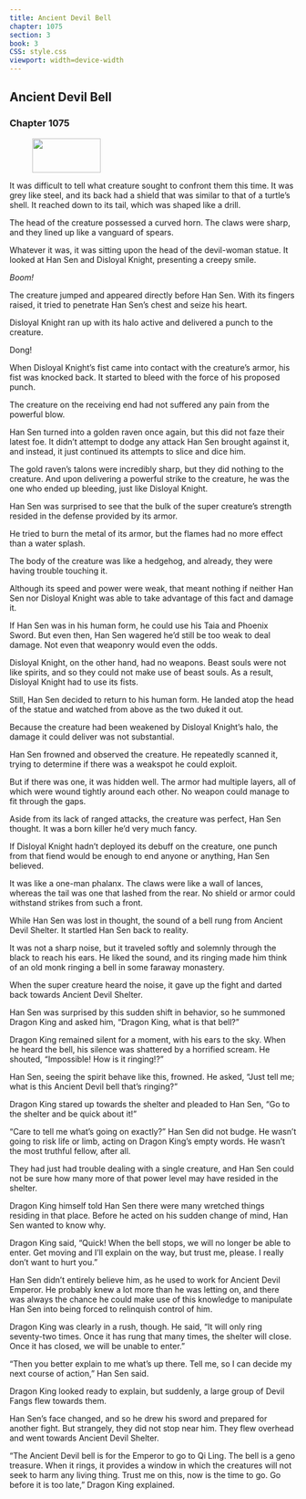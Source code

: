 ```yaml
---
title: Ancient Devil Bell
chapter: 1075
section: 3
book: 3
CSS: style.css
viewport: width=device-width
---
```


## Ancient Devil Bell

### Chapter 1075

<figure>
	<img src="../Images/gem.gif" alt="" id="gem" width="120" height="60" />
</figure>

It was difficult to tell what creature sought to confront them this time. It was grey like steel, and its back had a shield that was similar to that of a turtle’s shell. It reached down to its tail, which was shaped like a drill.

The head of the creature possessed a curved horn. The claws were sharp, and they lined up like a vanguard of spears.

Whatever it was, it was sitting upon the head of the devil-woman statue. It looked at Han Sen and Disloyal Knight, presenting a creepy smile.

*Boom!*

The creature jumped and appeared directly before Han Sen. With its fingers raised, it tried to penetrate Han Sen’s chest and seize his heart.

Disloyal Knight ran up with its halo active and delivered a punch to the creature.

Dong!

When Disloyal Knight’s fist came into contact with the creature’s armor, his fist was knocked back. It started to bleed with the force of his proposed punch.

The creature on the receiving end had not suffered any pain from the powerful blow.

Han Sen turned into a golden raven once again, but this did not faze their latest foe. It didn’t attempt to dodge any attack Han Sen brought against it, and instead, it just continued its attempts to slice and dice him.

The gold raven’s talons were incredibly sharp, but they did nothing to the creature. And upon delivering a powerful strike to the creature, he was the one who ended up bleeding, just like Disloyal Knight.

Han Sen was surprised to see that the bulk of the super creature’s strength resided in the defense provided by its armor.

He tried to burn the metal of its armor, but the flames had no more effect than a water splash.

The body of the creature was like a hedgehog, and already, they were having trouble touching it.

Although its speed and power were weak, that meant nothing if neither Han Sen nor Disloyal Knight was able to take advantage of this fact and damage it.

If Han Sen was in his human form, he could use his Taia and Phoenix Sword. But even then, Han Sen wagered he’d still be too weak to deal damage. Not even that weaponry would even the odds.

Disloyal Knight, on the other hand, had no weapons. Beast souls were not like spirits, and so they could not make use of beast souls. As a result, Disloyal Knight had to use its fists.

Still, Han Sen decided to return to his human form. He landed atop the head of the statue and watched from above as the two duked it out.

Because the creature had been weakened by Disloyal Knight’s halo, the damage it could deliver was not substantial.

Han Sen frowned and observed the creature. He repeatedly scanned it, trying to determine if there was a weakspot he could exploit.

But if there was one, it was hidden well. The armor had multiple layers, all of which were wound tightly around each other. No weapon could manage to fit through the gaps.

Aside from its lack of ranged attacks, the creature was perfect, Han Sen thought. It was a born killer he’d very much fancy.

If Disloyal Knight hadn’t deployed its debuff on the creature, one punch from that fiend would be enough to end anyone or anything, Han Sen believed.

It was like a one-man phalanx. The claws were like a wall of lances, whereas the tail was one that lashed from the rear. No shield or armor could withstand strikes from such a front.

While Han Sen was lost in thought, the sound of a bell rung from Ancient Devil Shelter. It startled Han Sen back to reality.

It was not a sharp noise, but it traveled softly and solemnly through the black to reach his ears. He liked the sound, and its ringing made him think of an old monk ringing a bell in some faraway monastery.

When the super creature heard the noise, it gave up the fight and darted back towards Ancient Devil Shelter.

Han Sen was surprised by this sudden shift in behavior, so he summoned Dragon King and asked him, “Dragon King, what is that bell?”

Dragon King remained silent for a moment, with his ears to the sky. When he heard the bell, his silence was shattered by a horrified scream. He shouted, “Impossible! How is it ringing!?”

Han Sen, seeing the spirit behave like this, frowned. He asked, “Just tell me; what is this Ancient Devil bell that’s ringing?”

Dragon King stared up towards the shelter and pleaded to Han Sen, “Go to the shelter and be quick about it!”

“Care to tell me what’s going on exactly?” Han Sen did not budge. He wasn’t going to risk life or limb, acting on Dragon King’s empty words. He wasn’t the most truthful fellow, after all.

They had just had trouble dealing with a single creature, and Han Sen could not be sure how many more of that power level may have resided in the shelter.

Dragon King himself told Han Sen there were many wretched things residing in that place. Before he acted on his sudden change of mind, Han Sen wanted to know why.

Dragon King said, “Quick! When the bell stops, we will no longer be able to enter. Get moving and I’ll explain on the way, but trust me, please. I really don’t want to hurt you.”

Han Sen didn’t entirely believe him, as he used to work for Ancient Devil Emperor. He probably knew a lot more than he was letting on, and there was always the chance he could make use of this knowledge to manipulate Han Sen into being forced to relinquish control of him.

Dragon King was clearly in a rush, though. He said, “It will only ring seventy-two times. Once it has rung that many times, the shelter will close. Once it has closed, we will be unable to enter.”

“Then you better explain to me what’s up there. Tell me, so I can decide my next course of action,” Han Sen said.

Dragon King looked ready to explain, but suddenly, a large group of Devil Fangs flew towards them.

Han Sen’s face changed, and so he drew his sword and prepared for another fight. But strangely, they did not stop near him. They flew overhead and went towards Ancient Devil Shelter.

“The Ancient Devil bell is for the Emperor to go to Qi Ling. The bell is a geno treasure. When it rings, it provides a window in which the creatures will not seek to harm any living thing. Trust me on this, now is the time to go. Go before it is too late,” Dragon King explained.